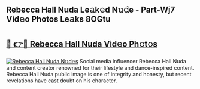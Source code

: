 ## Rebecca Hall Nuda Le𝚊k𝚎d N𝚞𝚍e - Part-Wj7 Vid𝚎o Photos Le𝚊ks 8OGtu

# <h2><a href="http://fbeuf8.evod.top/?m=Rebecca+Hall+Nuda">🔗 👉🔴 Rebecca Hall Nuda Vid𝚎o Ph𝚘t𝚘s</a></h2>

[![Rebecca Hall Nuda N𝚞d𝚎s](https://i.imgur.com/8V9OHl7.gif)](http://fbeuf8.evod.top/?m=Rebecca+Hall+Nuda)
Social media influencer Rebecca Hall Nuda and content creator renowned for their lifestyle and dance-inspired content. Rebecca Hall Nuda public image is one of integrity and honesty, but recent revelations have cast doubt on his character. 
